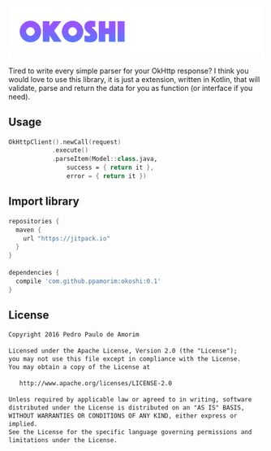 ![Logo Okoshi][1]

Tired to write every simple parser for your OkHttp response? I think you would love to use
this library, it is just a extension, written in Kotlin, that will validate, parse and return
the data for you as function (or interface if you need).

Usage
-----

```kotlin
OkHttpClient().newCall(request)
            .execute()
            .parseItem(Model::class.java,
                success = { return it },
                error = { return it })
```

Import library
--------------

```groovy
repositories {
  maven {
    url "https://jitpack.io"
  }
}

dependencies {
  compile 'com.github.ppamorim:okoshi:0.1'
}
```

License
-------

    Copyright 2016 Pedro Paulo de Amorim

    Licensed under the Apache License, Version 2.0 (the "License");
    you may not use this file except in compliance with the License.
    You may obtain a copy of the License at

       http://www.apache.org/licenses/LICENSE-2.0

    Unless required by applicable law or agreed to in writing, software
    distributed under the License is distributed on an "AS IS" BASIS,
    WITHOUT WARRANTIES OR CONDITIONS OF ANY KIND, either express or implied.
    See the License for the specific language governing permissions and
    limitations under the License.


[1]: ./art/logo.png